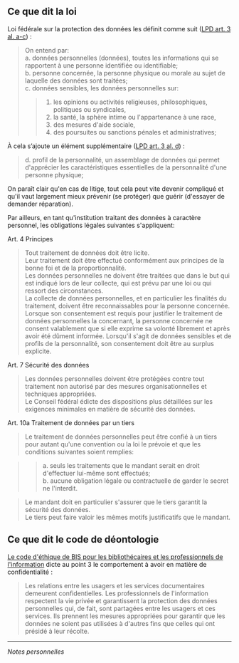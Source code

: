 ## Ce que dit la loi

Loi fédérale sur la protection des données les définit comme suit ([LPD art. 3 al. a-c](https://www.admin.ch/opc/fr/classified-compilation/19920153/index.html#a3)) :

> On entend par:   
> a. données personnelles (données), toutes les informations qui se rapportent à une personne identifiée ou identifiable;   
> b. personne concernée, la personne physique ou morale au sujet de laquelle des données sont traitées;   
> c. données sensibles, les données personnelles sur:   
> > 1. les opinions ou activités religieuses, philosophiques, politiques ou syndicales,   
> > 2. la santé, la sphère intime ou l'appartenance à une race,   
> > 3. des mesures d'aide sociale,   
> > 4. des poursuites ou sanctions pénales et administratives;   

À cela s’ajoute un élément supplémentaire ([LPD art. 3 al. d](https://www.admin.ch/opc/fr/classified-compilation/19920153/index.html#a3)) :

> d. profil de la personnalité, un assemblage de données qui permet d'apprécier les caractéristiques essentielles de la personnalité d'une personne physique;

On paraît clair qu'en cas de litige, tout cela peut vite devenir compliqué et qu'il vaut largement mieux prévenir (se protéger) que guérir (d'essayer de demander réparation).

Par ailleurs, en tant qu'institution traitant des données à caractère personnel, les obligations légales suivantes s'appliquent:

Art. 4 Principes

> Tout traitement de données doit être licite.   
> Leur traitement doit être effectué conformément aux principes de la bonne foi et de la proportionnalité.   
> Les données personnelles ne doivent être traitées que dans le but qui est indiqué lors de leur collecte, qui est prévu par une loi ou qui ressort des circonstances.   
> La collecte de données personnelles, et en particulier les finalités du traitement, doivent être reconnaissables pour la personne concernée.   
> Lorsque son consentement est requis pour justifier le traitement de données personnelles la concernant, la personne concernée ne consent valablement que si elle exprime sa volonté librement et après avoir été dûment informée. Lorsqu'il s'agit de données sensibles et de profils de la personnalité, son consentement doit être au surplus explicite.   

Art. 7 Sécurité des données

> Les données personnelles doivent être protégées contre tout traitement non autorisé par des mesures organisationnelles et techniques appropriées.   
> Le Conseil fédéral édicte des dispositions plus détaillées sur les exigences minimales en matière de sécurité des données.   

Art. 10a Traitement de données par un tiers

> Le traitement de données personnelles peut être confié à un tiers pour autant qu'une convention ou la loi le prévoie et que les conditions suivantes soient remplies:   

>> a. seuls les traitements que le mandant serait en droit d'effectuer lui-même sont effectués;   
>> b. aucune obligation légale ou contractuelle de garder le secret ne l'interdit.   

> Le mandant doit en particulier s'assurer que le tiers garantit la sécurité des données.   
> Le tiers peut faire valoir les mêmes motifs justificatifs que le mandant.   

## Ce que dit le code de déontologie

[Le code d'éthique de BIS pour les bibliothécaires et les professionnels de l'information](http://www.bis.ch/fileadmin/ressourcen/arbeitsgruppen/Code_ethique_f.pdf) dicte au point 3 le comportement à avoir en matière de confidentialité :


> Les relations entre les usagers et les services documentaires demeurent confidentielles. Les professionnels de l'information respectent la vie privée et garantissent la protection des données personnelles qui, de fait, sont partagées entre les usagers et ces services. Ils prennent les mesures appropriées pour garantir que les données ne soient pas utilisées à d'autres fins que celles qui ont présidé à leur récolte.

---
*Notes personnelles*